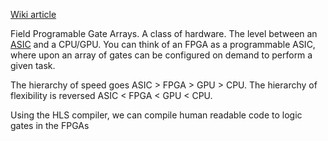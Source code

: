 [Wiki article](https://en.wikipedia.org/wiki/Field-programmable_gate_array)

Field Programable Gate Arrays. A class of hardware. The level between an [ASIC](/knowledge_base/ASICs) and a CPU/GPU. You can think of an FPGA as a programmable ASIC, where upon an array of gates can be configured on demand to perform a given task. 

The hierarchy of speed goes ASIC > FPGA > GPU > CPU.
The hierarchy of flexibility is reversed ASIC < FPGA < GPU < CPU.

Using the HLS compiler, we can compile human readable code to logic gates in the FPGAs